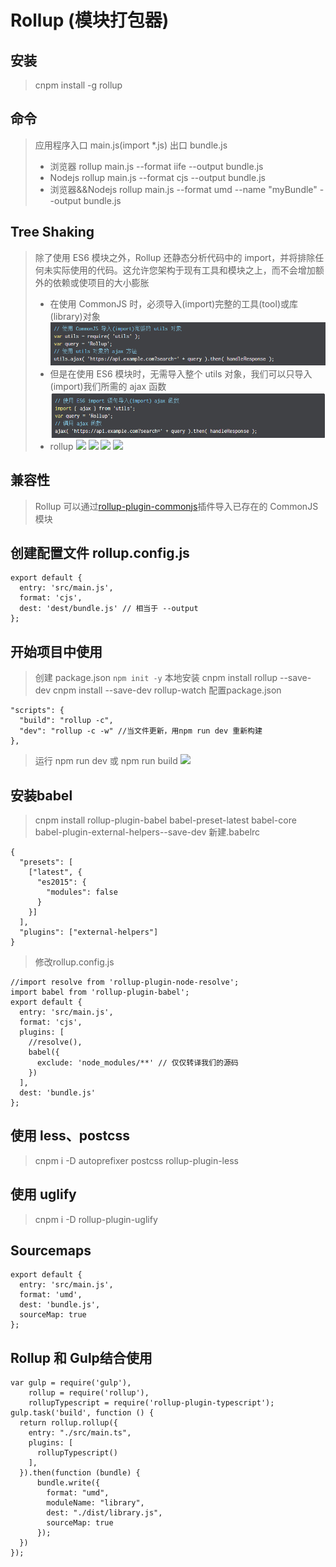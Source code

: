 # Rollup (模块打包器)
## 安装
> cnpm install -g rollup
## 命令
> 应用程序入口 main.js(import *.js) 出口 bundle.js
> - 浏览器 rollup main.js --format iife --output bundle.js
> - Nodejs rollup main.js --format cjs --output bundle.js
> - 浏览器&&Nodejs rollup main.js --format umd --name "myBundle" --output bundle.js
## Tree Shaking
> 除了使用 ES6 模块之外，Rollup 还静态分析代码中的 import，并将排除任何未实际使用的代码。这允许您架构于现有工具和模块之上，而不会增加额外的依赖或使项目的大小膨胀
> - 在使用 CommonJS 时，必须导入(import)完整的工具(tool)或库(library)对象
> ![](help/a.png)
> - 但是在使用 ES6 模块时，无需导入整个 utils 对象，我们可以只导入(import)我们所需的 ajax 函数
> ![](help/b.png)
> - rollup
> ![](help/1.png) ![](help/2.png)
> ![](help/3.png) ![](help/4.png)
## 兼容性
> Rollup 可以通过[rollup-plugin-commonjs](https://github.com/rollup/rollup-plugin-commonjs)插件导入已存在的 CommonJS 模块
## 创建配置文件 rollup.config.js
```
export default {
  entry: 'src/main.js',
  format: 'cjs',
  dest: 'dest/bundle.js' // 相当于 --output
};
```
## 开始项目中使用
> 创建 package.json `npm init -y`
> 本地安装 cnpm install rollup --save-dev
>          cnpm install --save-dev rollup-watch
> 配置package.json
```
"scripts": {
  "build": "rollup -c",
  "dev": "rollup -c -w" //当文件更新，用npm run dev 重新构建
},
```
> 运行 npm run dev 或 npm run build
> ![](help/5.png)

## 安装babel
> cnpm install rollup-plugin-babel babel-preset-latest babel-core babel-plugin-external-helpers--save-dev
> 新建.babelrc
```
{
  "presets": [
    ["latest", {
      "es2015": {
        "modules": false
      }
    }]
  ],
  "plugins": ["external-helpers"]
}
```
> 修改rollup.config.js
```
//import resolve from 'rollup-plugin-node-resolve';
import babel from 'rollup-plugin-babel';
export default {
  entry: 'src/main.js',
  format: 'cjs',
  plugins: [
    //resolve(),
    babel({
      exclude: 'node_modules/**' // 仅仅转译我们的源码
    })
  ],
  dest: 'bundle.js'
};
```
## 使用 less、postcss
> cnpm i -D autoprefixer postcss rollup-plugin-less

## 使用 uglify
> cnpm i -D rollup-plugin-uglify

## Sourcemaps
```
export default {
  entry: 'src/main.js',
  format: 'umd',
  dest: 'bundle.js',
  sourceMap: true
};
```
## Rollup 和 Gulp结合使用
```
var gulp = require('gulp'),
    rollup = require('rollup'),
    rollupTypescript = require('rollup-plugin-typescript');
gulp.task('build', function () {
  return rollup.rollup({
    entry: "./src/main.ts",
    plugins: [
      rollupTypescript()
    ],
  }).then(function (bundle) {
      bundle.write({
        format: "umd",
        moduleName: "library",
        dest: "./dist/library.js",
        sourceMap: true
      });
  })
});
```



